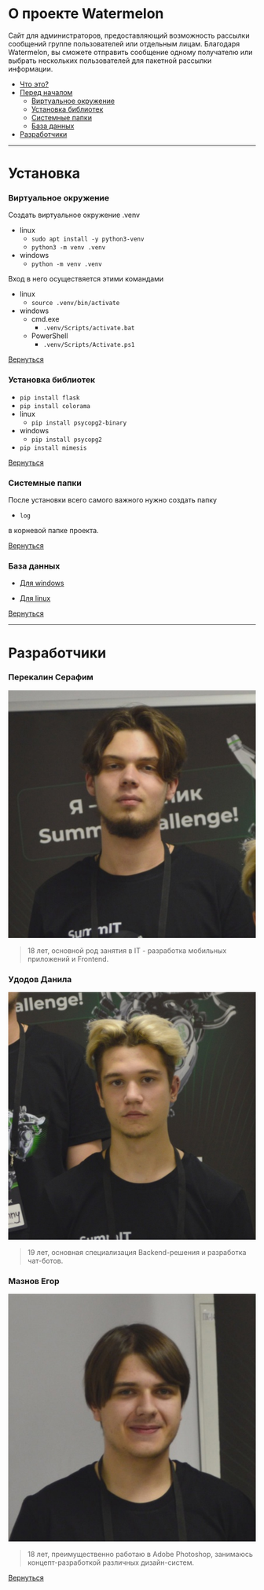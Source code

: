 # О проекте Watermelon

Сайт для администраторов, предоставляющий возможность рассылки сообщений группе пользователей или отдельным лицам. Благодаря Watermelon, вы сможете отправить сообщение одному получателю или выбрать нескольких пользователей для пакетной рассылки информации.

* [Что это?](#о-проекте-watermelon)
* [Перед началом](#установка)
    * [Виртуальное окружение](#виртуальное-окружение)
    * [Установка библиотек](#установка-библиотек)
    * [Системные папки](#системные-папки)
    * [База данных](#база-данных)
* [Разработчики](#разработчики)



---
# Установка

### Виртуальное окружение

Создать виртуальное окружение .venv
- linux
    - `sudo apt install -y python3-venv`
    - `python3 -m venv .venv`
- windows
    - `python -m venv .venv`

Вход в него осуществяется этими командами
- linux
    - `source .venv/bin/activate`
- windows
    - cmd.exe
        - `.venv/Scripts/activate.bat`
    - PowerShell
        - `.venv/Scripts/Activate.ps1`

[Вернуться](#о-проекте-watermelon)

### Установка библиотек

- `pip install flask`
- `pip install colorama`
- linux
    - `pip install psycopg2-binary`
- windows
    - `pip install psycopg2`
- `pip install mimesis`

[Вернуться](#о-проекте-watermelon)

### Системные папки

После установки всего самого важного нужно создать папку
- `log`

в корневой папке проекта.

[Вернуться](#о-проекте-watermelon)

### База данных

* [Для windows](https://github.com/AsQqqq/hackathon/blob/develop-asq/WINBASE.md)

* [Для linux](https://github.com/AsQqqq/hackathon/blob/develop-asq/UNIXBASE.md)

[Вернуться](#о-проекте-watermelon)

---
# Разработчики

<!-- Frontend Developer -->

### Перекалин Серафим
[![Serafim](https://github.com/AsQqqq/hackathon/blob/develop-asq/git-assets/Serafim.png?raw=true)](https://vk.com/s.perekalin)
> 18 лет, основной род занятия в IT - разработка мобильных приложений и Frontend.

### Удодов Данила
[![Danila](https://github.com/AsQqqq/hackathon/blob/develop-asq/git-assets/Danila.png?raw=true)](https://vk.com/phonk_danilov)

> 19 лет, основная специализация Backend-решения и разработка чат-ботов. 

### Мазнов Егор
[![Egor](https://github.com/AsQqqq/hackathon/blob/develop-asq/git-assets/Egor.png?raw=true)](https://vk.com/hixyy)

> 18 лет, преимущественно работаю в Adobe Photoshop, занимаюсь концепт-разработкой различных дизайн-систем.

[Вернуться](#о-проекте-watermelon)

